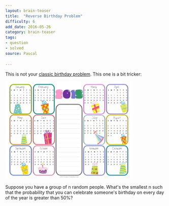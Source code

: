 ```yaml
---
layout: brain-teaser
title:  "Reverse Birthday Problem"
difficulty: 6
add_date: 2016-05-26
category: brain-teaser
tags:
- question
- solved
source: Pascal

---
```


This is not your <a href="../birthday-problem/question.html">classic birthday problem</a>.  This one is a bit tricker:

<img src="birthday-calendar.jpg" alt="Birthday calender" style="width:400px;"/>

Suppose you have a group of n random people.  What's the smallest n such that the probability that you can celebrate someone's birthday on every day of the year is greater than 50%?

